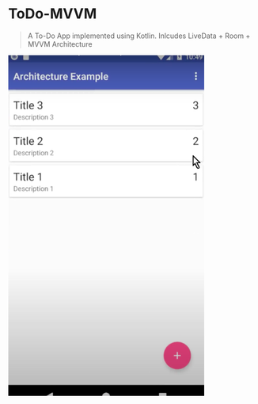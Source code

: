 # ToDo-MVVM

> A To-Do App implemented using Kotlin. Inlcudes LiveData + Room + MVVM Architecture

<div style="align:center">
  <img src ="result.png"/>
</div>
